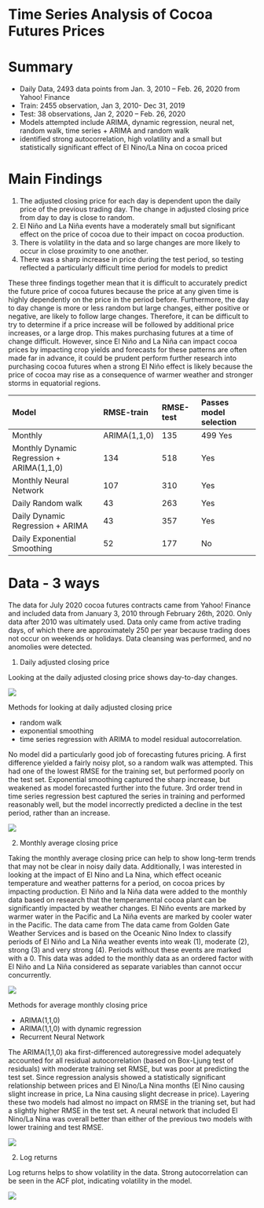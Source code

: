 # Time Series Analysis of Cocoa Futures Prices

# Summary
- Daily Data, 2493 data points from Jan. 3, 2010 – Feb. 26, 2020 from Yahoo! Finance
- Train: 2455 observation, Jan 3, 2010- Dec 31, 2019
- Test: 38 observations, Jan 2, 2020 – Feb. 26, 2020
- Models attempted include ARIMA, dynamic regression, neural net, random walk, time series + ARIMA and random walk
- identified strong autocorrelation, high volatility and a small but statistically significant effect of El Nino/La Nina on cocoa priced

# Main Findings
1) The adjusted closing price for each day is dependent upon the daily price of the previous trading day. The change in adjusted closing price from day to day is close to random.
2) El Niño and La Niña events have a moderately small but significant effect on the price of cocoa due to their impact on cocoa production.
3) There is volatility in the data and so large changes are more likely to occur in close proximity to one another.
4) There was a sharp increase in price during the test period, so testing reflected a particularly difficult time period for models to predict

These three findings together mean that it is difficult to accurately predict the future price of cocoa futures because the price at any given time is highly dependently on the price in the period before. Furthermore, the day to day change is more or less random but large changes, either positive or negative, are likely to follow large changes. Therefore, it can be difficult to try to determine if a price increase will be followed by additional price increases, or a large drop. This makes purchasing futures at a time of change difficult. However, since El Niño and La Niña can impact cocoa prices by impacting crop yields and forecasts for these patterns are often made far in advance, it could be prudent perform further research into purchasing cocoa futures when a strong El Niño effect is likely because the price of cocoa may rise as a consequence of warmer weather and stronger storms in equatorial regions.

|Model	|RMSE-train	|RMSE-test	|Passes model selection|
|:---	|:---		|:---		|:---		|
|Monthly|	ARIMA(1,1,0)	|135|499 Yes|
|Monthly	Dynamic Regression + ARIMA(1,1,0) |134|518|Yes|
|Monthly	Neural Network	|107|310|Yes|
|Daily	Random walk	|43|263	|Yes|
|Daily	Dynamic Regression + ARIMA	|43|357|Yes|
|Daily	Exponential Smoothing|52|177|No|


# Data - 3 ways
The data for July 2020 cocoa futures contracts came from Yahoo! Finance and included data from January 3, 2010 through February 26th, 2020. Only data after 2010 was ultimately used. Data only came from active trading days, of which there are approximately 250 per year because trading does not occur on weekends or holidays. Data cleansing was performed, and no anomolies were detected.

1) Daily adjusted closing price

Looking at the daily adjusted closing price shows day-to-day changes.

![](https://github.com/dani-totten/time_series_cocoa/blob/main/daily_adj_closing_price.png)

Methods for looking at daily adjusted closing price
- random walk
- exponential smoothing
- time series regression with ARIMA to model residual autocorrelation.

No model did a particularly good job of forecasting futures pricing. A first difference yielded a fairly noisy plot, so a random walk was attempted. This had one of the lowest RMSE for the training set, but performed poorly on the test set. Exponential smoothing captured the sharp increase, but weakened as model forecasted further into the future. 3rd order trend in time series regression best captured the series in training and performed reasonably well, but the model incorrectly predicted a decline in the test period, rather than an increase.

![](https://github.com/dani-totten/time_series_cocoa/blob/main/forecast_daily.png)

2) Monthly average closing price

Taking the monthly average closing price can help to show long-term trends that may not be clear in noisy daily data. Additionally, I was interested in looking at the impact of El Nino and La Nina, which effect oceanic temperature and weather patterns for a period, on cocoa prices by impacting production. El Niño and la Niña data were added to the monthly data based on research that the temperamental cocoa plant can be significantly impacted by weather changes. El Niño  events are marked by warmer water in the Pacific and La Niña events are marked by cooler water in the Pacific. The data came from The data came from Golden Gate Weather Services and is based on the Oceanic Nino Index to classify periods of El Niño  and La Niña weather events into weak (1), moderate (2), strong (3) and very strong (4). Periods without these events are marked with a 0.  This data was added to the monthly data as an ordered factor with El Niño  and La Niña considered as separate variables than cannot occur concurrently.

![](https://github.com/dani-totten/time_series_cocoa/blob/main/monthly_avg_closing.png)

Methods for average monthly closing price
- ARIMA(1,1,0)
- ARIMA(1,1,0) with dynamic regression
- Recurrent Neural Network

The ARIMA(1,1,0) aka first-differenced autoregressive model adequately accounted for all residual autocorrelation (based on Box-Ljung test of residuals) with moderate training set RMSE, but was poor at predicting the test set. Since regression analysis showed a statistically significant relationship between prices and El Nino/La Nina months (El Nino causing slight increase in price, La Nina causing slight decrease in price). Layering these two models had almost no impact on RMSE in the trianing set, but had a slightly higher RMSE in the test set. A neural network that included El Nino/La Nina was overall better than either of the previous two models with lower training and test RMSE.

![](https://github.com/dani-totten/time_series_cocoa/blob/main/monthly_forecast.png)

2) Log returns

Log returns helps to show volatility in the data. Strong autocorrelation can be seen in the ACF plot, indicating volatility in the model.

![](https://github.com/dani-totten/time_series_cocoa/blob/main/sqd_log_ret.png)

